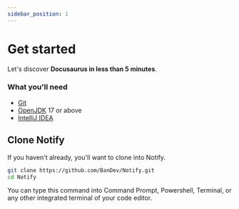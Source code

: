 ```yaml
---
sidebar_position: 1
---
```


# Get started

Let's discover **Docusaurus in less than 5 minutes**.

### What you'll need

- [Git](https://git-scm.com/)
- [OpenJDK](https://adoptium.net/) 17 or above
- [IntelliJ IDEA](https://www.jetbrains.com/idea/)

## Clone Notify

If you haven't already, you'll want to clone into Notify.

```bash
git clone https://github.com/BanDev/Notify.git
cd Notify
```

You can type this command into Command Prompt, Powershell, Terminal, or any other integrated terminal of your code editor.
